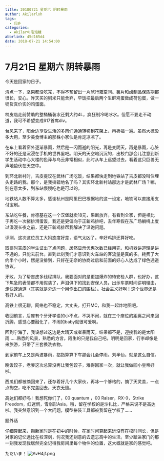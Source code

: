 ```yaml
---
title: 20180721 星期六 阴转暴雨
author: Akilarlxh
tags:
  - 归乡
categories:
  - Akilarの泡泡糖
abbrlink: 45d165d4
date: 2018-07-21 14:54:00
---
```

# 7月21日 星期六 阴转暴雨

今天是回家的日子。


清点一下，坚果都没吃完，不得不预留出一片旅行箱空间。薯片和卤制品保质期都很长，安心。昨天买的粥米只能舍弃，早饭把最后两个生鲜鸡蛋做成荷包蛋，做一锅货真价实的鸡蛋面。

楠皮临走前赞助的整桶桶装水还剩大约4L，疯狂制冷喝冰水。但愿不要走不动道，我可不希望变成617首席div。

台风来了，阳台边享受生活的多肉们通通转移到花架上，再祈福一遍。虽然大概没多大用，至少美食博主的那株小家伙是肯定凉凉了。

在车上看着窗外逐渐暴雨，然后是一闪而逝的阳光，再是变阴天，再是暴雨，心脏不好的还是沉浸在手机的世界里吧。阴天的天空暗沉沉的，出校门那会儿注意到新学生活动中心大楼的色泽与乌云非常相似，此时从车上远望过去，看着这只巨兽无声地蛰伏在天空中。

到环北新村时，吉皮提议在武林广场吃饭，结果都快走到地铁站了吉皮都没叫住埋头走路的我。那个，是我搞错地名了吗？其实环北新村站那边才是武林广场？嘛，别在意太多，到东站慢慢吃也是可以的。

地铁站人数不算太多，感谢杭州是阿里巴巴根据地的这一设定，地铁可以直接用支付宝刷。

东站吃午餐，肯德基在这一个汉堡就卖18元，果断放弃。有看到全家，但是相比于再吃一次猪排滑蛋饭，我还是更偏向于正新鸡排吧，去年寒假在东广场躺椅上度过漫漫长夜之前，还是正新鸡排帮我解决了温饱问题。

评测，这次这位员工大妈态度好差，语气太凶了。辛好鸡排还算好吃。

取票时吉皮的学生证出了点问题，居然显示优惠次数已经用完，和机器讲道理是讲不通的，只能去前台。直到此刻我们才意识到火车站的客流量是真的多。耗费了大约半个小时，愣是没排到，只好在无奈的协商过后和前面的好心人达成了绿色通道协议。

牙败，为了帮吉皮多线程排队，我要面对的是更加爆炸的待安检人群，也好办，这下焦急的表情都不用假装了，声泪俱下的找到安保人员，出示车票时间讲明理由，走快速通道（其实就是旁边一个用作出口的围栏）。社会主义好啊！这个世界还是有好人的。

高铁上很无聊，网络也不稳定，大丈夫，打开MC，和我一起炸地图吧。

收回前言，后座有个牙牙学语的小不点，不哭不闹，就在三个座位的距离之间来回折腾，感觉心要融化了，不闹的baby就很可爱啊。

回到宁海了，我设想过这边是大晴天或者暴雨天，结果都不是，迎接我的是太阳雨……熟悉的风景，熟悉的方言，陌生的只是我自己吧。明明是回家，行李却像是来旅游，只带了三套换洗衣物。

到家前车上又是两波暴雨，掐指算算下车那会儿会停雨。刘半仙，就是这么自信。

晚饭饺子，老爹这次总算没再让我包饺子，难得回家一次，就让我做回小皇帝好啦。

西瓜们都被摘回来了，还存着好几个大家伙，再冰一个够格的，摘了天灵盖，一点点掏空，吃不完盖回去，天衣无缝。

高达们都好吗！我想死你们了，00 quantum ，00 Raiser，RX-0，Strike Freedom，红迷惘，雪崩形Asia，哦，留在学校的是沙扎比，严格来说不是高达啦。我突然意识到一个大问题，模型拼装工具都被我留在学校了……

题外话

仔细算起来，搬新家时是在初中的时候，在家时间算起来远没有在校时间长，但是对家的记忆远比在校深刻，何况我还刻意的去遗忘高中的生活。至少踏进家门的那一刻我发现我居然完全记得我房间里每个物件的位置，这大概就是家的感觉吧。

ただいま！
![AvH4jf.png](https://s2.ax1x.com/2019/04/16/AvH4jf.png)